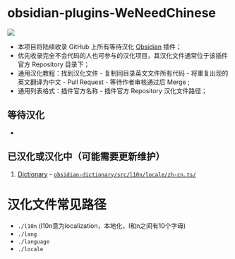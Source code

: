 # obsidian-plugins-WeNeedChinese

![](https://img.shields.io/badge/language-Chinese-Ivory.svg)

- 本项目将陆续收录 GitHub 上所有等待汉化 [Obsidian](https://obsidian.md/) 插件；
- 优先收录完全不会代码的人也可参与的汉化项目，其汉化文件通常位于该插件官方 Repository 目录下；
- 通用汉化教程：找到汉化文件 - 复制同目录英文文件所有代码 - 将重复出现的英文翻译为中文 - Pull Request - 等待作者审核通过后 Merge ;
- 通用列表格式：插件官方名称 - 插件官方 Repository 汉化文件路径；

## 等待汉化

- 

## 已汉化或汉化中（可能需要更新维护）

1. [Dictionary](https://github.com/phibr0/obsidian-dictionary) - [`obsidian-dictionary/src/l10n/locale/zh-cn.ts/`](https://github.com/phibr0/obsidian-dictionary/blob/master/src/l10n/locale/zh-cn.ts)

# 汉化文件常见路径

- `./l10n` (l10n意为localization，本地化，l和n之间有10个字母)
- `./lang`
- `./language`
- `./locale`
